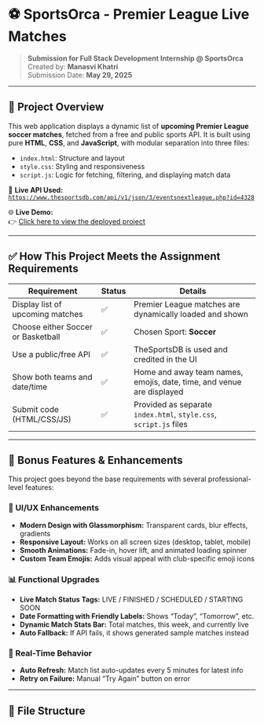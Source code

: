 # ⚽ SportsOrca - Premier League Live Matches

> **Submission for Full Stack Development Internship @ SportsOrca**  
> Created by: **Manasvi Khatri**  
> Submission Date: **May 29, 2025**  

---

## 🚀 Project Overview

This web application displays a dynamic list of **upcoming Premier League soccer matches**, fetched from a free and public sports API. It is built using pure **HTML**, **CSS**, and **JavaScript**, with modular separation into three files:

- `index.html`: Structure and layout
- `style.css`: Styling and responsiveness
- `script.js`: Logic for fetching, filtering, and displaying match data

🔗 **Live API Used:**  
[`https://www.thesportsdb.com/api/v1/json/3/eventsnextleague.php?id=4328`](https://www.thesportsdb.com/api/v1/json/3/eventsnextleague.php?id=4328)

🌐 **Live Demo:**  
👉 [Click here to view the deployed project](https://your-deployed-link-here.com)  
<!-- Replace with actual deployed link before submitting -->

---

## ✅ How This Project Meets the Assignment Requirements

| Requirement | Status | Details |
|------------|--------|---------|
| Display list of upcoming matches | ✅ | Premier League matches are dynamically loaded and shown |
| Choose either Soccer or Basketball | ✅ | Chosen Sport: **Soccer** |
| Use a public/free API | ✅ | TheSportsDB is used and credited in the UI |
| Show both teams and date/time | ✅ | Home and away team names, emojis, date, time, and venue are displayed |
| Submit code (HTML/CSS/JS) | ✅ | Provided as separate `index.html`, `style.css`, `script.js` files |

---

## 💎 Bonus Features & Enhancements

This project goes beyond the base requirements with several professional-level features:

### 🎨 UI/UX Enhancements
- **Modern Design with Glassmorphism:** Transparent cards, blur effects, gradients
- **Responsive Layout:** Works on all screen sizes (desktop, tablet, mobile)
- **Smooth Animations:** Fade-in, hover lift, and animated loading spinner
- **Custom Team Emojis:** Adds visual appeal with club-specific emoji icons

### 📊 Functional Upgrades
- **Live Match Status Tags:** LIVE / FINISHED / SCHEDULED / STARTING SOON
- **Date Formatting with Friendly Labels:** Shows “Today”, “Tomorrow”, etc.
- **Dynamic Match Stats Bar:** Total matches, this week, and currently live
- **Auto Fallback:** If API fails, it shows generated sample matches instead

### 🔁 Real-Time Behavior
- **Auto Refresh:** Match list auto-updates every 5 minutes for latest info
- **Retry on Failure:** Manual “Try Again” button on error

---

## 📂 File Structure

